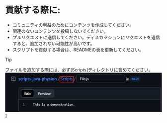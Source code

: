 # 貢献する際に:
-  コミュニティの利益のためにコンテンツを作成してください。
-  関連のないコンテンツを投稿しないでください。
-  プルリクエストに送信してください。ディスカッションにリクエストを送信すると、追加されない可能性が高いです。
-  スクリプトを貢献する場合は、READMEの表を更新してください。
> [!TIP]
> ファイルを追加する際には、必ず[Scripts]ディレクトリに含めてください。
> ![Image](img01.png)]
